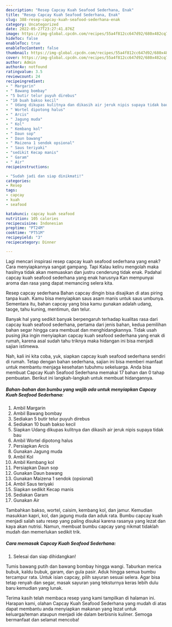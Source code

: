```yaml
---
description: "Resep Capcay Kuah Seafood Sederhana, Enak"
title: "Resep Capcay Kuah Seafood Sederhana, Enak"
slug: 388-resep-capcay-kuah-seafood-sederhana-enak
category: Uncategorized
date: 2022-05-27T23:27:41.876Z
image: https://img-global.cpcdn.com/recipes/55a4f812cc647d92/680x482cq70/capcay-kuah-seafood-sederhana-foto-resep-utama.jpg
hideToc: false
enableToc: true
enableTocContent: false
thumbnail: https://img-global.cpcdn.com/recipes/55a4f812cc647d92/680x482cq70/capcay-kuah-seafood-sederhana-foto-resep-utama.jpg
cover: https://img-global.cpcdn.com/recipes/55a4f812cc647d92/680x482cq70/capcay-kuah-seafood-sederhana-foto-resep-utama.jpg
author: Admin
authorAv: notfound
ratingvalue: 3.5
reviewcount: 24
recipeingredient:
- " Margarin"
- " Bawang bombay"
- "5 butir telur puyuh direbus"
- "10 buah bakso kecil"
- " Udang dikupas kulitnya dan dikasih air jeruk nipis supaya tidak bau"
- " Wortel dipotong halus"
- " Arcis"
- " Jagung muda"
- " Kol"
- " Kembang kol"
- " Daun sop"
- " Daun bawang"
- " Maizena 1 sendok opsional"
- " Saus teriyaki"
- "sedikit Kecap manis"
- " Garam"
- " Air"
recipeinstructions:

- "Sudah jadi dan siap dinikmati!"
categories:
- Resep
tags:
- capcay
- kuah
- seafood

katakunci: capcay kuah seafood 
nutrition: 105 calories
recipecuisine: Indonesian
preptime: "PT24M"
cooktime: "PT51M"
recipeyield: "3"
recipecategory: Dinner

---
```



Lagi mencari inspirasi resep capcay kuah seafood sederhana yang enak? Cara menyiapkannya sangat gampang. Tapi Kalau keliru mengolah maka hasilnya tidak akan memuaskan dan justru cenderung tidak enak. Padahal capcay kuah seafood sederhana yang enak harusnya Kan mempunyai aroma dan rasa yang dapat memancing selera kita.


Resep capcay sederhana Bahan capcay dingin bisa disajikan di atas piring tanpa kuah. Kamu bisa menyiapkan saus asam manis untuk saus umbunya. Sementara itu, bahan capcay yang bisa kamu gunakan adalah udang, taoge, tahu kuning, mentimun, dan telur.

Banyak hal yang sedikit banyak berpengaruh terhadap kualitas rasa dari capcay kuah seafood sederhana, pertama dari jenis bahan, kedua pemilihan bahan segar hingga cara membuat dan menghidangkannya. Tidak usah pusing jika ingin menyiapkan capcay kuah seafood sederhana yang enak di rumah, karena asal sudah tahu triknya maka hidangan ini bisa menjadi sajian istimewa.


Nah, kali ini kita coba, yuk, siapkan capcay kuah seafood sederhana sendiri di rumah. Tetap dengan bahan sederhana, sajian ini bisa memberi manfaat untuk membantu menjaga kesehatan tubuhmu sekeluarga. Anda bisa membuat Capcay Kuah Seafood Sederhana memakai 17 bahan dan 0 tahap pembuatan. Berikut ini langkah-langkah untuk membuat hidangannya.

<!--inarticleads1-->

##### Bahan-bahan dan bumbu yang wajib ada untuk menyiapkan Capcay Kuah Seafood Sederhana:

1. Ambil  Margarin
1. Ambil  Bawang bombay
1. Sediakan 5 butir telur puyuh direbus
1. Sediakan 10 buah bakso kecil
1. Siapkan  Udang dikupas kulitnya dan dikasih air jeruk nipis supaya tidak bau
1. Ambil  Wortel dipotong halus
1. Persiapkan  Arcis
1. Gunakan  Jagung muda
1. Ambil  Kol
1. Ambil  Kembang kol
1. Persiapkan  Daun sop
1. Gunakan  Daun bawang
1. Gunakan  Maizena 1 sendok (opsional)
1. Ambil  Saus teriyaki
1. Siapkan sedikit Kecap manis
1. Sediakan  Garam
1. Gunakan  Air


Tambahkan bakso, wortel, caisim, kembang kol, dan jamur. Kemudian masukkan kapri, kol, dan jagung muda dan aduk rata. Bumbu capcay kuah menjadi salah satu resep yang paling disukai karena rasanya yang lezat dan kaya akan nutrisi. Namun, membuat bumbu capcay yang nikmat tidaklah mudah dan memerlukan sedikit trik. 

<!--inarticleads2-->

##### Cara memasak Capcay Kuah Seafood Sederhana:


1. Selesai dan siap dihidangkan!

Tumis bawang putih dan bawang bombay hingga wangi. Taburkan merica bubuk, kaldu bubuk, garam, dan gula pasir. Aduk hingga semua bumbu tercampur rata. Untuk isian capcay, pilih sayuran sesuai selera. Agar bisa tetap renyah dan segar, masak sayuran yang teksturnya keras lebih dulu baru kemudian yang lunak. 

Terima kasih telah membaca resep yang kami tampilkan di halaman ini. Harapan kami, olahan Capcay Kuah Seafood Sederhana yang mudah di atas dapat membantu anda menyiapkan makanan yang lezat untuk keluarga/teman ataupun menjadi ide dalam berbisnis kuliner. Semoga bermanfaat dan selamat mencoba!
